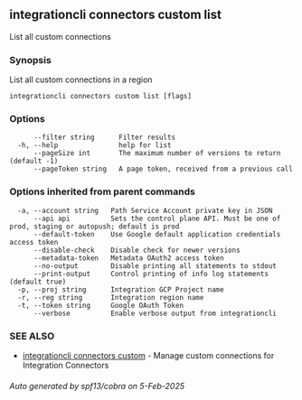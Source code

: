 ## integrationcli connectors custom list

List all custom connections

### Synopsis

List all custom connections in a region

```
integrationcli connectors custom list [flags]
```

### Options

```
      --filter string      Filter results
  -h, --help               help for list
      --pageSize int       The maximum number of versions to return (default -1)
      --pageToken string   A page token, received from a previous call
```

### Options inherited from parent commands

```
  -a, --account string   Path Service Account private key in JSON
      --api api          Sets the control plane API. Must be one of prod, staging or autopush; default is prod
      --default-token    Use Google default application credentials access token
      --disable-check    Disable check for newer versions
      --metadata-token   Metadata OAuth2 access token
      --no-output        Disable printing all statements to stdout
      --print-output     Control printing of info log statements (default true)
  -p, --proj string      Integration GCP Project name
  -r, --reg string       Integration region name
  -t, --token string     Google OAuth Token
      --verbose          Enable verbose output from integrationcli
```

### SEE ALSO

* [integrationcli connectors custom](integrationcli_connectors_custom.md)	 - Manage custom connections for Integration Connectors

###### Auto generated by spf13/cobra on 5-Feb-2025
